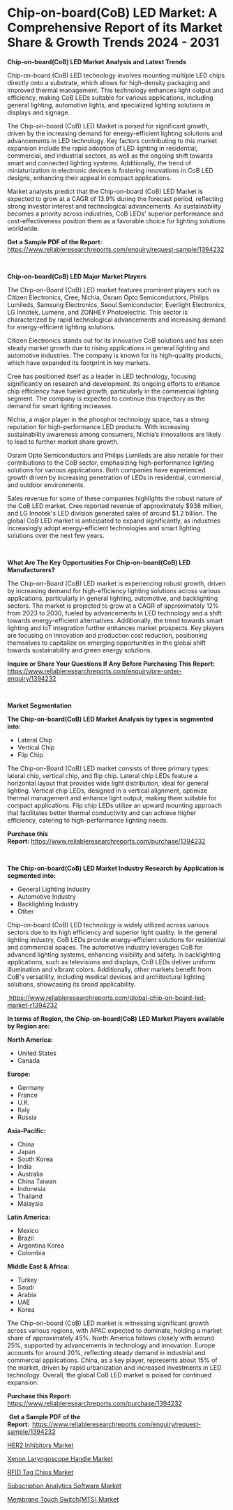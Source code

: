 <p><h1>Chip-on-board(CoB) LED Market: A Comprehensive Report of its Market Share & Growth Trends 2024 - 2031</h1></p><p><strong>Chip-on-board(CoB) LED Market Analysis and Latest Trends</strong></p>
<p><p>Chip-on-board (CoB) LED technology involves mounting multiple LED chips directly onto a substrate, which allows for high-density packaging and improved thermal management. This technology enhances light output and efficiency, making CoB LEDs suitable for various applications, including general lighting, automotive lights, and specialized lighting solutions in displays and signage.</p><p>The Chip-on-board (CoB) LED Market is poised for significant growth, driven by the increasing demand for energy-efficient lighting solutions and advancements in LED technology. Key factors contributing to this market expansion include the rapid adoption of LED lighting in residential, commercial, and industrial sectors, as well as the ongoing shift towards smart and connected lighting systems. Additionally, the trend of miniaturization in electronic devices is fostering innovations in CoB LED designs, enhancing their appeal in compact applications.</p><p>Market analysts predict that the Chip-on-board (CoB) LED Market is expected to grow at a CAGR of 13.9% during the forecast period, reflecting strong investor interest and technological advancements. As sustainability becomes a priority across industries, CoB LEDs' superior performance and cost-effectiveness position them as a favorable choice for lighting solutions worldwide.</p></p>
<p><strong>Get a Sample PDF of the Report:&nbsp;</strong> <a href="https://www.reliableresearchreports.com/enquiry/request-sample/1394232?utm_campaign=34&utm_medium=2&utm_source=Github&utm_content=ia&utm_term=05122024&utm_id=chip-on-boardcob-led">https://www.reliableresearchreports.com/enquiry/request-sample/1394232</a></p>
<p>&nbsp;</p>
<p><strong>Chip-on-board(CoB) LED Major Market Players</strong></p>
<p><p>The Chip-on-Board (CoB) LED market features prominent players such as Citizen Electronics, Cree, Nichia, Osram Opto Semiconductors, Philips Lumileds, Samsung Electronics, Seoul Semiconductor, Everlight Electronics, LG Innotek, Lumens, and ZONHEY Photoelectric. This sector is characterized by rapid technological advancements and increasing demand for energy-efficient lighting solutions.</p><p>Citizen Electronics stands out for its innovative CoB solutions and has seen steady market growth due to rising applications in general lighting and automotive industries. The company is known for its high-quality products, which have expanded its footprint in key markets.</p><p>Cree has positioned itself as a leader in LED technology, focusing significantly on research and development. Its ongoing efforts to enhance chip efficiency have fueled growth, particularly in the commercial lighting segment. The company is expected to continue this trajectory as the demand for smart lighting increases.</p><p>Nichia, a major player in the phosphor technology space, has a strong reputation for high-performance LED products. With increasing sustainability awareness among consumers, Nichia’s innovations are likely to lead to further market share growth.</p><p>Osram Opto Semiconductors and Philips Lumileds are also notable for their contributions to the CoB sector, emphasizing high-performance lighting solutions for various applications. Both companies have experienced growth driven by increasing penetration of LEDs in residential, commercial, and outdoor environments.</p><p>Sales revenue for some of these companies highlights the robust nature of the CoB LED market. Cree reported revenue of approximately $938 million, and LG Innotek's LED division generated sales of around $1.2 billion. The global CoB LED market is anticipated to expand significantly, as industries increasingly adopt energy-efficient technologies and smart lighting solutions over the next few years.</p></p>
<p>&nbsp;</p>
<p><strong>What Are The Key Opportunities For Chip-on-board(CoB) LED Manufacturers?</strong></p>
<p><p>The Chip-on-Board (CoB) LED market is experiencing robust growth, driven by increasing demand for high-efficiency lighting solutions across various applications, particularly in general lighting, automotive, and backlighting sectors. The market is projected to grow at a CAGR of approximately 12% from 2023 to 2030, fueled by advancements in LED technology and a shift towards energy-efficient alternatives. Additionally, the trend towards smart lighting and IoT integration further enhances market prospects. Key players are focusing on innovation and production cost reduction, positioning themselves to capitalize on emerging opportunities in the global shift towards sustainability and green energy solutions.</p></p>
<p><strong>Inquire or Share Your Questions If Any Before Purchasing This Report:</strong> <a href="https://www.reliableresearchreports.com/enquiry/pre-order-enquiry/1394232?utm_campaign=34&utm_medium=2&utm_source=Github&utm_content=ia&utm_term=05122024&utm_id=chip-on-boardcob-led">https://www.reliableresearchreports.com/enquiry/pre-order-enquiry/1394232</a></p>
<p>&nbsp;</p>
<p><strong>Market Segmentation</strong></p>
<p><strong>The Chip-on-board(CoB) LED Market Analysis by types is segmented into:</strong></p>
<p><ul><li>Lateral Chip</li><li>Vertical Chip</li><li>Flip Chip</li></ul></p>
<p><p>The Chip-on-Board (CoB) LED market consists of three primary types: lateral chip, vertical chip, and flip chip. Lateral chip LEDs feature a horizontal layout that provides wide light distribution, ideal for general lighting. Vertical chip LEDs, designed in a vertical alignment, optimize thermal management and enhance light output, making them suitable for compact applications. Flip chip LEDs utilize an upward mounting approach that facilitates better thermal conductivity and can achieve higher efficiency, catering to high-performance lighting needs.</p></p>
<p><strong>Purchase this Report:&nbsp;</strong><a href="https://www.reliableresearchreports.com/purchase/1394232?utm_campaign=34&utm_medium=2&utm_source=Github&utm_content=ia&utm_term=05122024&utm_id=chip-on-boardcob-led">https://www.reliableresearchreports.com/purchase/1394232</a></p>
<p>&nbsp;</p>
<p><strong>The Chip-on-board(CoB) LED Market Industry Research by Application is segmented into:</strong></p>
<p><ul><li>General Lighting Industry</li><li>Automotive Industry</li><li>Backlighting Industry</li><li>Other</li></ul></p>
<p><p>Chip-on-board (CoB) LED technology is widely utilized across various sectors due to its high efficiency and superior light quality. In the general lighting industry, CoB LEDs provide energy-efficient solutions for residential and commercial spaces. The automotive industry leverages CoB for advanced lighting systems, enhancing visibility and safety. In backlighting applications, such as televisions and displays, CoB LEDs deliver uniform illumination and vibrant colors. Additionally, other markets benefit from CoB's versatility, including medical devices and architectural lighting solutions, showcasing its broad applicability.</p></p>
<p><a href="https://www.reliableresearchreports.com/global-chip-on-board-led-market-r1394232?utm_campaign=34&utm_medium=2&utm_source=Github&utm_content=ia&utm_term=05122024&utm_id=chip-on-boardcob-led">&nbsp;https://www.reliableresearchreports.com/global-chip-on-board-led-market-r1394232</a></p>
<p><strong>In terms of Region, the Chip-on-board(CoB) LED Market Players available by Region are:</strong></p>
<p>
    <p> <strong> North America: </strong>
        <ul>
            <li>United States</li>
            <li>Canada</li>
        </ul>
        </p> 
    <p> <strong> Europe: </strong>
        <ul>
            <li>Germany</li>
            <li>France</li>
            <li>U.K.</li>
            <li>Italy</li>
            <li>Russia</li>
        </ul>
        </p> 
    <p> <strong> Asia-Pacific: </strong>
        <ul>
            <li>China</li>
            <li>Japan</li>
            <li>South Korea</li>
            <li>India</li>
            <li>Australia</li>
            <li>China Taiwan</li>
            <li>Indonesia</li>
            <li>Thailand</li>
            <li>Malaysia</li>
        </ul>
        </p> 
    <p> <strong> Latin America: </strong>
        <ul>
            <li>Mexico</li>
            <li>Brazil</li>
            <li>Argentina Korea</li>
            <li>Colombia</li>
        </ul>
        </p> 
    <p> <strong> Middle East & Africa: </strong>
        <ul>
            <li>Turkey</li>
            <li>Saudi</li>
            <li>Arabia</li>
            <li>UAE</li>
            <li>Korea</li>
        </ul>
    </p>
    </p>
<p><p>The Chip-on-board (CoB) LED market is witnessing significant growth across various regions, with APAC expected to dominate, holding a market share of approximately 45%. North America follows closely with around 25%, supported by advancements in technology and innovation. Europe accounts for around 20%, reflecting steady demand in industrial and commercial applications. China, as a key player, represents about 15% of the market, driven by rapid urbanization and increased investments in LED technology. Overall, the global CoB LED market is poised for continued expansion.</p></p>
<p><strong>Purchase this Report: </strong><a href="https://www.reliableresearchreports.com/purchase/1394232?utm_campaign=34&utm_medium=2&utm_source=Github&utm_content=ia&utm_term=05122024&utm_id=chip-on-boardcob-led">https://www.reliableresearchreports.com/purchase/1394232</a></p>
<p>&nbsp;<strong>Get a Sample PDF of the Report:&nbsp;&nbsp;</strong><a href="https://www.reliableresearchreports.com/enquiry/request-sample/1394232?utm_campaign=34&utm_medium=2&utm_source=Github&utm_content=ia&utm_term=05122024&utm_id=chip-on-boardcob-led">https://www.reliableresearchreports.com/enquiry/request-sample/1394232</a></p>
<p><strong></strong></p>
<p><p><a href="https://issuu.com/reportprime-2/docs/her2-inhibitors-market-size-2030.pptx?utm_campaign=34&utm_medium=2&utm_source=Github&utm_content=ia&utm_term=05122024&utm_id=chip-on-boardcob-led">HER2 Inhibitors Market</a></p><p><a href="https://issuu.com/reportprime-2/docs/xenon-laryngoscope-handle-market-size-2030.pptx?utm_campaign=34&utm_medium=2&utm_source=Github&utm_content=ia&utm_term=05122024&utm_id=chip-on-boardcob-led">Xenon Laryngoscope Handle Market</a></p><p><a href="https://github.com/AlisaRowe24/Market-Research-Report-List-1/blob/main/rfid-tag-chips-market.md?utm_campaign=34&utm_medium=2&utm_source=Github&utm_content=ia&utm_term=05122024&utm_id=chip-on-boardcob-led">RFID Tag Chips Market</a></p><p><a href="https://www.linkedin.com/pulse/subscription-analytics-software-market-analysis-size-share-dac7e?utm_campaign=34&utm_medium=2&utm_source=Github&utm_content=ia&utm_term=05122024&utm_id=chip-on-boardcob-led">Subscription Analytics Software Market</a></p><p><a href="https://github.com/arvelm4nthig/Market-Research-Report-List-1/blob/main/membrane-touch-switchmts-market.md?utm_campaign=34&utm_medium=2&utm_source=Github&utm_content=ia&utm_term=05122024&utm_id=chip-on-boardcob-led">Membrane Touch Switch(MTS) Market</a></p></p>
